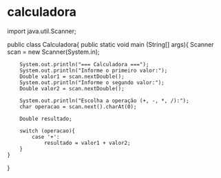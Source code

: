 # calculadora
import java.util.Scanner;

public class Calculadora{
    public static void main (String[] args){
        Scanner scan = new Scanner(System.in);

        System.out.println("=== Calculadora ===");
        System.out.println("Informe o primeiro valor:");
        Double valor1 = scan.nextDouble();
        System.out.println("Informe o segundo valor:");
        Double valor2 = scan.nextDouble();

        System.out.println("Escolha a operação (+, -, *, /):");
        char operacao = scan.next().charAt(0);

        Double resultado;

        switch (operacao){
            case '+':
                resultado = valor1 + valor2;
        }
    }
}
